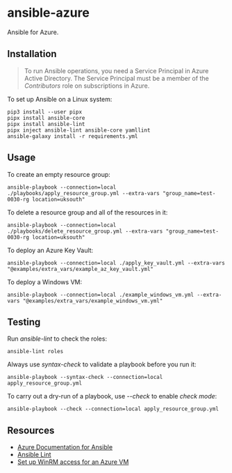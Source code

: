 # ansible-azure

Ansible for Azure.

## Installation

> To run Ansible operations, you need a Service Principal in Azure Active Directory. The Service Principal must be a member of the *Contributors* role on subscriptions in Azure.

To set up Ansible on a Linux system:

    pip3 install --user pipx
    pipx install ansible-core
    pipx install ansible-lint
    pipx inject ansible-lint ansible-core yamllint
    ansible-galaxy install -r requirements.yml

## Usage

To create an empty resource group:

    ansible-playbook --connection=local ./playbooks/apply_resource_group.yml --extra-vars "group_name=test-0030-rg location=uksouth"

To delete a resource group and all of the resources in it:

    ansible-playbook --connection=local ./playbooks/delete_resource_group.yml --extra-vars "group_name=test-0030-rg location=uksouth"

To deploy an Azure Key Vault:

    ansible-playbook --connection=local ./apply_key_vault.yml --extra-vars "@examples/extra_vars/example_az_key_vault.yml"

To deploy a Windows VM:

    ansible-playbook --connection=local ./example_windows_vm.yml --extra-vars "@examples/extra_vars/example_windows_vm.yml"

## Testing

Run *ansible-lint* to check the roles:

    ansible-lint roles

Always use *syntax-check* to validate a playbook before you run it:

    ansible-playbook --syntax-check --connection=local apply_resource_group.yml

To carry out a dry-run of a playbook, use *--check* to enable *check mode*:

    ansible-playbook --check --connection=local apply_resource_group.yml

## Resources

- [Azure Documentation for Ansible](https://docs.microsoft.com/en-us/azure/developer/ansible/)
- [Ansible Lint](https://ansible-lint.readthedocs.io/en/latest/usage.html)
- [Set up WinRM access for an Azure VM](https://docs.microsoft.com/en-us/azure/virtual-machines/windows/winrm)
